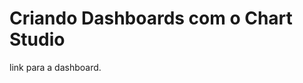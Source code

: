# Criando Dashboards com o Chart Studio

<a src="https://chart-studio.plotly.com/dashboard/iNuks:30/present">link para a dashboard.</a> 
